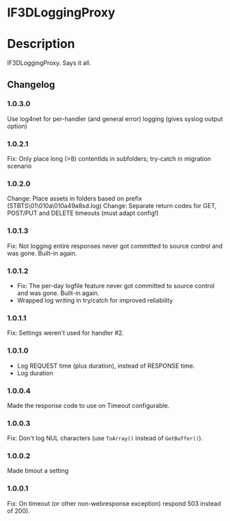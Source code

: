 IF3DLoggingProxy
================
# Description
IF3DLoggingProxy. Says it all.

## Changelog
### 1.0.3.0
Use log4net for per-handler (and general error) logging (gives syslog output option)

### 1.0.2.1
Fix: Only place long (>8) contentIds in subfolders; try-catch in migration scenario

### 1.0.2.0
Change: Place assets in folders based on prefix (STBTS\01\010a\010a49a8sd.log)
Change: Separate return codes for GET, POST/PUT and DELETE timeouts (must adapt config!)

### 1.0.1.3
Fix: Not logging entire <html> responses never got committed to source control and was gone. Built-in again.

### 1.0.1.2
* Fix: The per-day logfile feature never got committed to source control and was gone. Built-in again.
* Wrapped log writing in try/catch for improved reliability

### 1.0.1.1
Fix: Settings weren't used for handler #2.

### 1.0.1.0
* Log REQUEST time (plus duration), instead of RESPONSE time.
* Log duration

### 1.0.0.4
Made the response code to use on Timeout configurable.

### 1.0.0.3
Fix: Don't log NUL characters (use `ToArray()` instead of `GetBuffer()`).

### 1.0.0.2
Made timout a setting

### 1.0.0.1
Fix: On timeout (or other non-webresponse exception) respond 503 instead of 200). 
